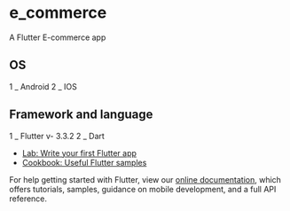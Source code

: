 # e_commerce

A Flutter E-commerce app 

## OS

1 _ Android
2 _ IOS


## Framework and language  

1 _ Flutter v- 3.3.2
2 _ Dart

- [Lab: Write your first Flutter app](https://flutter.dev/docs/get-started/codelab)
- [Cookbook: Useful Flutter samples](https://flutter.dev/docs/cookbook)

For help getting started with Flutter, view our
[online documentation](https://flutter.dev/docs), which offers tutorials,
samples, guidance on mobile development, and a full API reference.

